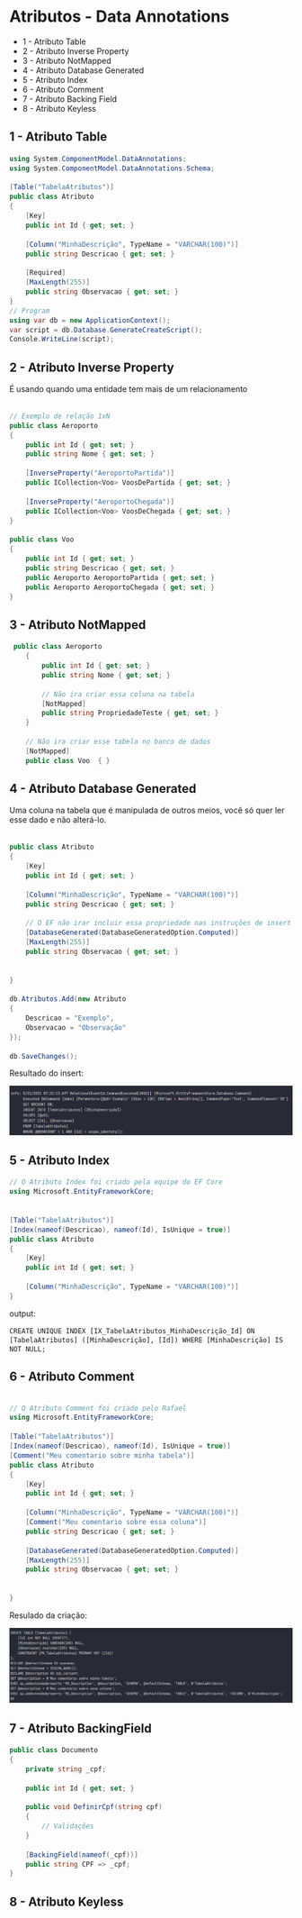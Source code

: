 # Atributos - Data Annotations

* 1 - Atributo Table
* 2 - Atributo Inverse Property
* 3 - Atributo NotMapped
* 4 - Atributo Database Generated
* 5 - Atributo Index
* 6 - Atributo Comment
* 7 - Atributo Backing Field
* 8 - Atributo Keyless


## 1 - Atributo Table
```C#
using System.ComponentModel.DataAnnotations;
using System.ComponentModel.DataAnnotations.Schema;

[Table("TabelaAtributos")]
public class Atributo
{
    [Key] 
    public int Id { get; set; }

    [Column("MinhaDescrição", TypeName = "VARCHAR(100)")]
    public string Descricao { get; set; }
    
    [Required]
    [MaxLength(255)]
    public string Observacao { get; set; }
}
// Program
using var db = new ApplicationContext();
var script = db.Database.GenerateCreateScript();
Console.WriteLine(script);
```


## 2 - Atributo Inverse Property

É usando quando uma entidade tem mais de um relacionamento

```C#

// Exemplo de relação 1xN
public class Aeroporto
{
    public int Id { get; set; }
    public string Nome { get; set; }

    [InverseProperty("AeroportoPartida")]
    public ICollection<Voo> VoosDePartida { get; set; }
    
    [InverseProperty("AeroportoChegada")]
    public ICollection<Voo> VoosDeChegada { get; set; }
}

public class Voo
{
    public int Id { get; set; }
    public string Descricao { get; set; }
    public Aeroporto AeroportoPartida { get; set; }
    public Aeroporto AeroportoChegada { get; set; }
}
```


## 3 - Atributo NotMapped
```C#
 public class Aeroporto
    {
        public int Id { get; set; }
        public string Nome { get; set; }

        // Não ira criar essa coluna na tabela
        [NotMapped]
        public string PropriedadeTeste { get; set; }        
    }

    // Não ira criar esse tabela no banco de dados
    [NotMapped]
    public class Voo  { }

```

## 4 - Atributo Database Generated

Uma coluna na tabela que é manipulada de outros meios, 
você só quer ler esse dado e não alterá-lo. 

```C#

public class Atributo
{
    [Key] 
    public int Id { get; set; }

    [Column("MinhaDescrição", TypeName = "VARCHAR(100)")]
    public string Descricao { get; set; }   
    
    // O EF não irar incluir essa propriedade nas instruções de insert
    [DatabaseGenerated(DatabaseGeneratedOption.Computed)]
    [MaxLength(255)]
    public string Observacao { get; set; }
    
    
}

db.Atributos.Add(new Atributo
{
    Descricao = "Exemplo",
    Observacao = "Observação"
});

db.SaveChanges();
```
Resultado do insert:

![foto1][DatabaseGenerated]

[DatabaseGenerated]:imgs/DatabaseGenerated.png


## 5 - Atributo Index



```C#
// O Atributo Index foi criado pela equipe do EF Core
using Microsoft.EntityFrameworkCore;


[Table("TabelaAtributos")]
[Index(nameof(Descricao), nameof(Id), IsUnique = true)]
public class Atributo
{
    [Key] 
    public int Id { get; set; }

    [Column("MinhaDescrição", TypeName = "VARCHAR(100)")]
}
```

output:
```text
CREATE UNIQUE INDEX [IX_TabelaAtributos_MinhaDescrição_Id] ON [TabelaAtributos] ([MinhaDescrição], [Id]) WHERE [MinhaDescrição] IS NOT NULL;
```

## 6 - Atributo Comment
```c#

// O Atributo Comment foi criado pelo Rafael
using Microsoft.EntityFrameworkCore;

[Table("TabelaAtributos")]
[Index(nameof(Descricao), nameof(Id), IsUnique = true)]
[Comment("Meu comentario sobre minha tabela")]
public class Atributo
{
    [Key] 
    public int Id { get; set; }

    [Column("MinhaDescrição", TypeName = "VARCHAR(100)")]
    [Comment("Meu comentario sobre essa coluna")]
    public string Descricao { get; set; }    
    
    [DatabaseGenerated(DatabaseGeneratedOption.Computed)]
    [MaxLength(255)]
    public string Observacao { get; set; }
    
    
}
```

Resulado da criação:

![foto2][AtributoComment]

[AtributoComment]:imgs/Atributo-Comment.png

## 7 - Atributo BackingField
```c#
public class Documento
{
    private string _cpf;

    public int Id { get; set; }

    public void DefinirCpf(string cpf)
    {
        // Validações        
    }

    [BackingField(nameof(_cpf))]
    public string CPF => _cpf;    
}
```


## 8 - Atributo Keyless
```
```

```
```

